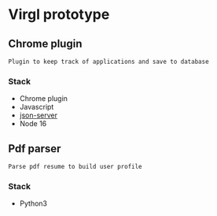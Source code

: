 # Virgl prototype

## Chrome plugin

    Plugin to keep track of applications and save to database

### Stack

  - Chrome plugin
  - Javascript
  - [json-server](https://www.npmjs.com/package/json-server)
  - Node 16

## Pdf parser

    Parse pdf resume to build user profile

### Stack

  - Python3